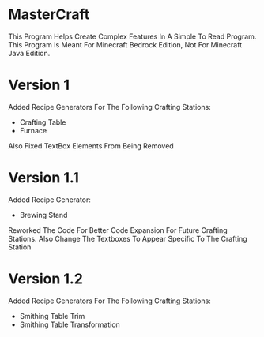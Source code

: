 # MasterCraft

This Program Helps Create Complex Features In A Simple To Read Program. This Program Is Meant For Minecraft Bedrock Edition, Not For Minecraft Java Edition.

# Version 1
Added Recipe Generators For The Following Crafting Stations:
- Crafting Table
- Furnace

Also Fixed TextBox Elements From Being Removed

# Version 1.1

Added Recipe Generator:
- Brewing Stand

Reworked The Code For Better Code Expansion For Future Crafting Stations.
Also Change The Textboxes To Appear Specific To The Crafting Station

# Version 1.2

Added Recipe Generators For The Following Crafting Stations:
- Smithing Table Trim
- Smithing Table Transformation
